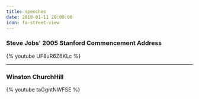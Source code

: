 ```yaml
---
title: speeches
date: 2018-01-11 20:00:00
icon: fa-street-view 
---
```


### Steve Jobs' 2005 Stanford Commencement Address

{% youtube UF8uR6Z6KLc %}

***

### Winston ChurchHill

{% youtube taGgntNWFSE %}

